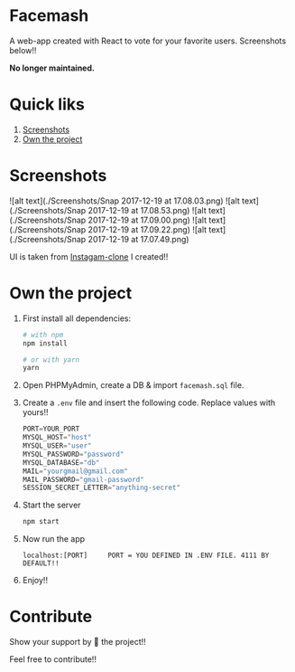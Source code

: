 # Facemash
A web-app created with React to vote for your favorite users. Screenshots below!!

**No longer maintained.**

# Quick liks
1. [Screenshots](#screenshots)
2. [Own the project](#own-the-project)

# Screenshots
![alt text](./Screenshots/Snap 2017-12-19 at 17.08.03.png)
![alt text](./Screenshots/Snap 2017-12-19 at 17.08.53.png)
![alt text](./Screenshots/Snap 2017-12-19 at 17.09.00.png)
![alt text](./Screenshots/Snap 2017-12-19 at 17.09.22.png)
![alt text](./Screenshots/Snap 2017-12-19 at 17.07.49.png)

UI is taken from [Instagam-clone]() I created!!

# Own the project
1. First install all dependencies:
    ```bash
    # with npm
    npm install
    
    # or with yarn
    yarn
    ```

2. Open PHPMyAdmin, create a DB & import `facemash.sql` file.
3. Create a `.env` file and insert the following code. Replace values with yours!!

    ```javascript
    PORT=YOUR_PORT
    MYSQL_HOST="host"
    MYSQL_USER="user"
    MYSQL_PASSWORD="password"
    MYSQL_DATABASE="db"
    MAIL="yourgmail@gmail.com"
    MAIL_PASSWORD="gmail-password"
    SESSION_SECRET_LETTER="anything-secret"
    ```

4. Start the server
    ```bash
    npm start
    ```

5. Now run the app
    ```javacript
    localhost:[PORT]     PORT = YOU DEFINED IN .ENV FILE. 4111 BY DEFAULT!!
    ```

6. Enjoy!!

# Contribute
Show your support by 🌟 the project!!

Feel free to contribute!!
